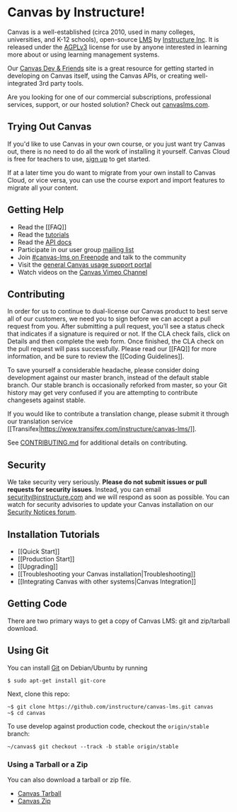 Canvas by Instructure!
===================

Canvas is a well-established (circa 2010, used in many colleges, universities, and K-12 schools), open-source [LMS](http://en.wikipedia.org/wiki/Learning_management_system) by [Instructure Inc](http://www.canvaslms.com/). It is released under the [AGPLv3](http://www.gnu.org/licenses/agpl.html) license for use by anyone interested in learning more about or using learning management systems.

Our [Canvas Dev & Friends](https://instructure.github.io/) site is a great resource for getting started in developing on Canvas itself, using the Canvas APIs, or creating well-integrated 3rd party tools.

Are you looking for one of our commercial subscriptions, professional services, support, or our hosted solution? Check out [canvaslms.com](https://www.canvaslms.com/).

Trying Out Canvas
-----------------

If you'd like to use Canvas in your own course, or you just want try Canvas out, there is no need to do all the work of installing it yourself. Canvas Cloud is free for teachers to use, [sign up](https://canvas.instructure.com/register) to get started.

If at a later time you do want to migrate from your own install to Canvas Cloud, or vice versa, you can use the course export and import features to migrate all your content.

Getting Help
-----------

 * Read the [[FAQ]]
 * Read the [tutorials](#installation-tutorials)
 * Read the [API docs](http://api.instructure.com)
 * Participate in our user group [mailing list](http://groups.google.com/group/canvas-lms-users)
 * Join [#canvas-lms on Freenode](http://webchat.freenode.net/?channels=canvas-lms&uio=d4) and talk to the community
 * Visit the [general Canvas usage support portal](http://support.instructure.com/)
 * Watch videos on the [Canvas Vimeo Channel](https://vimeo.com/canvaslms)

Contributing
-----------

In order for us to continue to dual-license our Canvas product to best serve all of our customers, we need you to sign before we can accept a pull request from you. After submitting a pull request, you'll see a status check that indicates if a signature is required or not. If the CLA check fails, click on Details and then complete the web form. Once finished, the CLA check on the pull request will pass successfully. Please read our [[FAQ]] for more information, and be sure to review the [[Coding Guidelines]].

To save yourself a considerable headache, please consider doing development against our master branch, instead of the default stable branch. Our stable branch is occasionally reforked from master, so your Git history may get very confused if you are attempting to contribute changesets against stable.

If you would like to contribute a translation change, please submit it through our translation service [[Transifex|https://www.transifex.com/instructure/canvas-lms/]].

See [CONTRIBUTING.md](https://github.com/instructure/canvas-lms/blob/stable/CONTRIBUTING.md) for additional details on contributing.

Security
-----------

We take security very seriously. **Please do not submit issues or pull requests for security issues**. Instead, you can email security@instructure.com and we will respond as soon as possible. You can watch for security advisories to update your Canvas installation on our [Security Notices forum][security-notices].

Installation Tutorials
--------

 * [[Quick Start]]
 * [[Production Start]]
 * [[Upgrading]]
 * [[Troubleshooting your Canvas installation|Troubleshooting]]
 * [[Integrating Canvas with other systems|Canvas Integration]]

Getting Code
-----------

There are two primary ways to get a copy of Canvas LMS: git and zip/tarball download.

## Using Git

You can install [Git](http://git-scm.com/) on Debian/Ubuntu by running

```
$ sudo apt-get install git-core
```

Next, clone this repo: 

```
~$ git clone https://github.com/instructure/canvas-lms.git canvas
~$ cd canvas
```

To use develop against production code, checkout the `origin/stable` branch:

```
~/canvas$ git checkout --track -b stable origin/stable
```

### Using a Tarball or a Zip

You can also download a tarball or zip file.
  
   * [Canvas Tarball](http://github.com/instructure/canvas-lms/tarball/stable)
   * [Canvas Zip](http://github.com/instructure/canvas-lms/zipball/stable)

[security-notices]: https://community.canvaslms.com/community/answers/security